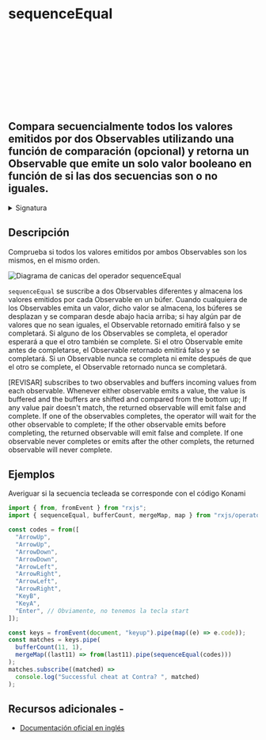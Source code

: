 <div class="page-heading">

# sequenceEqual

<a target="_blank" href="https://github.com/ReactiveX/rxjs/blob/master/src/internal/operators/sequenceEqual.ts">
<svg>
  <use xlink:href="/assets/icons/github.svg#github"></use>
</svg>
</a>
</div>

<h2 class="subtitle"> Compara secuencialmente todos los valores emitidos por dos Observables utilizando una función de comparación (opcional) y retorna un Observable que emite un solo valor booleano en función de si las dos secuencias son o no iguales.
</h2>

<details>
<summary>Signatura</summary>

### Firma

`sequenceEqual<T>(compareTo: Observable<T>, comparator?: (a: T, b: T) => boolean): OperatorFunction<T, boolean>`

### Parámetros

<table>
<tr><td>compareTo</td><td>La secuencia observable con la que se compara la secuencia fuente.</td></tr>
<tr><td>comparator</td><td>Opcional. El valor por defecto es <code>undefined</code>.
Una función opcional para comparar cada par de valores.</td></tr>
</table>

### Retorna

`OperatorFunction<T, boolean>`: Un Observable que emite un solo valor booleano representando si los valores emitidos por ambos Observables son iguales, en el mismo orden.

</details>

## Descripción

Comprueba si todos los valores emitidos por ambos Observables son los mismos, en el mismo orden.

<img class="marble-diagram" src="assets/images/marble-diagrams/conditional-boolean/sequenceEqual.md" alt="Diagrama de canicas del operador sequenceEqual">

`sequenceEqual` se suscribe a dos Observables diferentes y almacena los valores emitidos por cada Observable en un búfer. Cuando cualquiera de los Observables emita un valor, dicho valor se almacena, los búferes se desplazan y se comparan desde abajo hacia arriba; si hay algún par de valores que no sean iguales, el Observable retornado emitirá falso y se completará. Si alguno de los Observables se completa, el operador esperará a que el otro también se complete. Si el otro Observable emite antes de completarse, el Observable retornado emitirá falso y se completará. Si un Observable nunca se completa ni emite después de que el otro se complete, el Observable retornado nunca se completará.

[REVISAR]
subscribes to two observables and buffers incoming values from each observable. Whenever either observable emits a value, the value is buffered and the buffers are shifted and compared from the bottom up; If any value pair doesn't match, the returned observable will emit false and complete. If one of the observables completes, the operator will wait for the other observable to complete; If the other observable emits before completing, the returned observable will emit false and complete. If one observable never completes or emits after the other complets, the returned observable will never complete.

## Ejemplos

Averiguar si la secuencia tecleada se corresponde con el código Konami

```javascript
import { from, fromEvent } from "rxjs";
import { sequenceEqual, bufferCount, mergeMap, map } from "rxjs/operators";

const codes = from([
  "ArrowUp",
  "ArrowUp",
  "ArrowDown",
  "ArrowDown",
  "ArrowLeft",
  "ArrowRight",
  "ArrowLeft",
  "ArrowRight",
  "KeyB",
  "KeyA",
  "Enter", // Obviamente, no tenemos la tecla start
]);

const keys = fromEvent(document, "keyup").pipe(map((e) => e.code));
const matches = keys.pipe(
  bufferCount(11, 1),
  mergeMap((last11) => from(last11).pipe(sequenceEqual(codes)))
);
matches.subscribe((matched) =>
  console.log("Successful cheat at Contra? ", matched)
);
```

## Recursos adicionales -

- <a target="_blank" href="https://rxjs.dev/api/operators/sequenceEqual">Documentación oficial en inglés</a>
